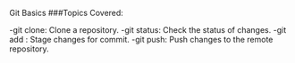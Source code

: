 Git Basics
###Topics Covered:

-git clone: Clone a repository.
-git status: Check the status of changes.
-git add <file-name>: Stage changes for commit.
-git push: Push changes to the remote repository.
